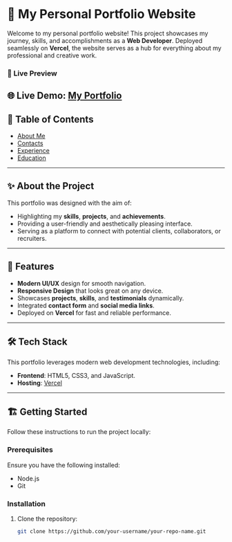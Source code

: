 # 🌟 My Personal Portfolio Website

Welcome to my personal portfolio website! This project showcases my journey, skills, and accomplishments as a **Web Developer**. Deployed seamlessly on **Vercel**, the website serves as a hub for everything about my professional and creative work.

### 🚀 Live Preview  
🌐 **Live Demo**: [My Portfolio](https://afl-2-derick-norlan.vercel.app)
---

## 📖 Table of Contents
- [About Me](#-about-me)
- [Contacts](#-contact)
- [Experience](#-experience)
- [Education](#-education)

---

## ✨ About the Project

This portfolio was designed with the aim of:
- Highlighting my **skills**, **projects**, and **achievements**.
- Providing a user-friendly and aesthetically pleasing interface.
- Serving as a platform to connect with potential clients, collaborators, or recruiters.

---

## 🎯 Features

- **Modern UI/UX** design for smooth navigation.
- **Responsive Design** that looks great on any device.
- Showcases **projects**, **skills**, and **testimonials** dynamically.
- Integrated **contact form** and **social media links**.
- Deployed on **Vercel** for fast and reliable performance.

---

## 🛠️ Tech Stack

This portfolio leverages modern web development technologies, including:

- **Frontend**: HTML5, CSS3, and JavaScript.
- **Hosting**: [Vercel](https://vercel.com/)

---

## 🏗️ Getting Started

Follow these instructions to run the project locally:

### Prerequisites
Ensure you have the following installed:
- Node.js
- Git

### Installation

1. Clone the repository:
   ```bash
   git clone https://github.com/your-username/your-repo-name.git
